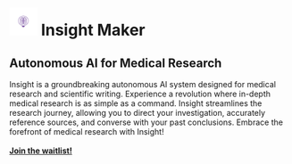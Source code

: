 <h1>
  <img width=50 height=50 src="https://github.com/Insight-Maker/.github/blob/main/images/insight-logo-v2-transparent-bg.png?raw=true"/>
  Insight Maker
</h1>

<h2>
  Autonomous AI for Medical Research
</h2>

<p>
  Insight is a groundbreaking autonomous AI system designed for medical research and scientific writing.
  Experience a revolution where in-depth medical research is as simple as a command.
  Insight streamlines the research journey, allowing you to direct your investigation,
    accurately reference sources, and converse with your past conclusions.
  Embrace the forefront of medical research with Insight!
  <br>
  <br>
  <strong>
    <a href="https://insightmaker.ai/">
      Join the waitlist!
    </a>
  </strong>
</p>

<!--

**Here are some ideas to get you started:**

🙋‍♀️ A short introduction - what is your organization all about?
🌈 Contribution guidelines - how can the community get involved?
👩‍💻 Useful resources - where can the community find your docs? Is there anything else the community should know?
🍿 Fun facts - what does your team eat for breakfast?
🧙 Remember, you can do mighty things with the power of [Markdown](https://docs.github.com/github/writing-on-github/getting-started-with-writing-and-formatting-on-github/basic-writing-and-formatting-syntax)
-->
